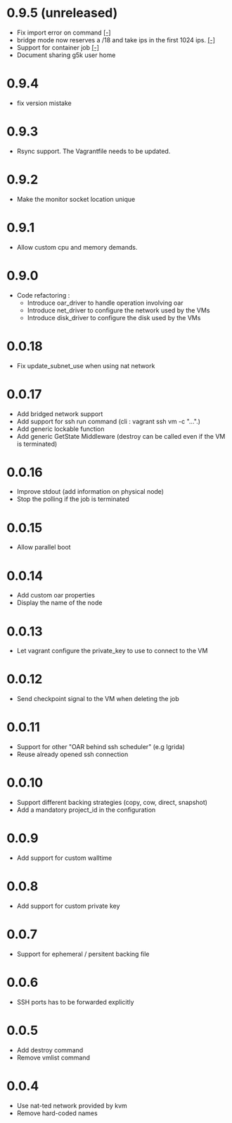 # 0.9.5 (unreleased)

  * Fix import error on command 
  [[-]](https://github.com/msimonin/vagrant-g5k/commit/d5b69cc48c2e38de0895498c7bf1dfe7df2fa96c)
  * bridge mode now reserves a /18 and take ips in the first 1024 ips. 
  [[-]](https://github.com/msimonin/vagrant-g5k/commit/9d7511e030cae63c6496c7c96fb713c6347dbadd)
  * Support for container job
  [[-]](https://github.com/msimonin/vagrant-g5k/commit/cf30db9324a2a5dc29b96f43372786b4c7843e53)
  * Document sharing g5k user home

# 0.9.4

  * fix version mistake 

# 0.9.3 

  * Rsync support. The Vagrantfile needs to be updated.

# 0.9.2

  * Make the monitor socket location unique

# 0.9.1

  * Allow custom cpu and memory demands.

# 0.9.0

  * Code refactoring :
    * Introduce oar_driver to handle operation involving oar
    * Introduce net_driver to configure the network used by the VMs
    * Introduce disk_driver to configure the disk used by the VMs

# 0.0.18

  * Fix update_subnet_use when using nat network

# 0.0.17

  * Add bridged network support
  * Add support for ssh run command (cli : vagrant ssh vm -c "...".)
  * Add generic lockable function
  * Add generic GetState Middleware (destroy can be called even if the VM is
  terminated)

# 0.0.16

  * Improve stdout (add information on physical node)
  * Stop the polling if the job is terminated

# 0.0.15

  * Allow parallel boot

# 0.0.14

  * Add custom oar properties
  * Display the name of the node

# 0.0.13

  * Let vagrant configure the private_key to use to connect to the VM

# 0.0.12

  * Send checkpoint signal to the VM when deleting the job

# 0.0.11

  * Support for other "OAR behind ssh scheduler" (e.g Igrida)
  * Reuse already opened ssh connection

# 0.0.10

  * Support different backing strategies (copy, cow, direct, snapshot)
  * Add a mandatory project_id in the configuration

# 0.0.9

  * Add support for custom walltime

# 0.0.8

  * Add support for custom private key

# 0.0.7

  * Support for ephemeral / persitent backing file

# 0.0.6

  * SSH ports has to be forwarded explicitly

# 0.0.5

  * Add destroy command
  * Remove vmlist command

# 0.0.4

  * Use nat-ted network provided by kvm
  * Remove hard-coded names
